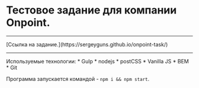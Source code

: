 # Тестовое задание для компании Onpoint.
<hr>
[Ссылка на задание.](https://sergeyguns.github.io/onpoint-task/)
<hr>
Используемые технологии:
  * Gulp
  * nodejs
  * postCSS
  * Vanilla JS
  * BEM
  * Git


Программа запускается командой - `npm i && npm start`.
